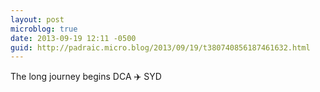```yaml
---
layout: post
microblog: true
date: 2013-09-19 12:11 -0500
guid: http://padraic.micro.blog/2013/09/19/t380740856187461632.html
---
```

The long journey begins DCA ✈️ SYD
